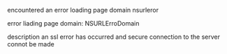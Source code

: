 encountered an error loading page domain nsurleror

error liading page
domain: NSURLErroDomain 

description an ssl error has occurred and secure 
connection to the server connot be made